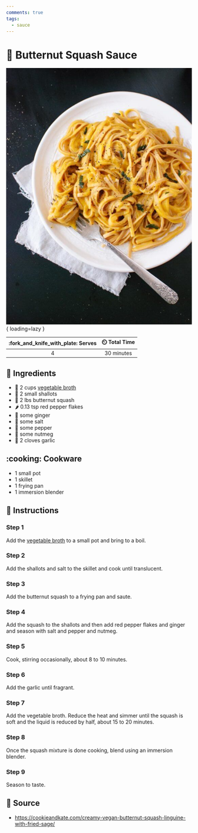 ```yaml
---
comments: true
tags:
  - sauce
---
```

# :sweet_potato: Butternut Squash Sauce

![Butternut Squash Sauce][1]{ loading=lazy }

| :fork_and_knife_with_plate: Serves | :timer_clock: Total Time |
|:----------------------------------:|:-----------------------: |
| 4 | 30 minutes |

## :salt: Ingredients

- :stew: 2 cups [vegetable broth][2]
- :onion: 2 small shallots
- :sweet_potato: 2 lbs butternut squash
- :hot_pepper: 0.13 tsp red pepper flakes
- :sweet_potato: some ginger
- :salt: some salt
- :salt: some pepper
- :chestnut: some nutmeg
- :garlic: 2 cloves garlic

## :cooking: Cookware

- 1 small pot
- 1 skillet
- 1 frying pan
- 1 immersion blender

## :pencil: Instructions

### Step 1

Add the [vegetable broth][2] to a small pot and bring to a boil.

### Step 2

Add the shallots and salt to the skillet and cook until translucent.

### Step 3

Add the butternut squash to a frying pan and saute.

### Step 4

Add the squash to the shallots and then add red pepper flakes and ginger and season with salt and pepper and nutmeg.

### Step 5

Cook, stirring occasionally, about 8 to 10 minutes.

### Step 6

Add the garlic until fragrant.

### Step 7

Add the vegetable broth. Reduce the heat and simmer until the squash is soft and the liquid is reduced by half, about 15
to 20 minutes.

### Step 8

Once the squash mixture is done cooking, blend using an immersion blender.

### Step 9

Season to taste.

## :link: Source

- <https://cookieandkate.com/creamy-vegan-butternut-squash-linguine-with-fried-sage/>

[1]: <../assets/images/butternut-squash-sauce.jpg>
[2]: <../ingredients/vegetable-broth.md>
